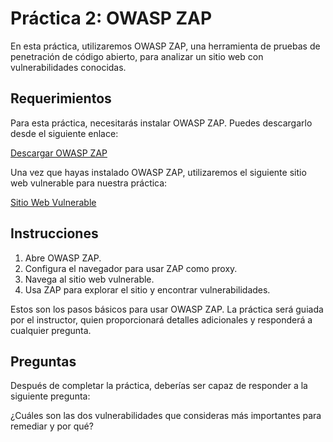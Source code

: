 # Práctica 2: OWASP ZAP

En esta práctica, utilizaremos OWASP ZAP, una herramienta de pruebas de penetración de código abierto, para analizar un sitio web con vulnerabilidades conocidas.

## Requerimientos

Para esta práctica, necesitarás instalar OWASP ZAP. Puedes descargarlo desde el siguiente enlace:

[Descargar OWASP ZAP](https://www.zaproxy.org/download/)

Una vez que hayas instalado OWASP ZAP, utilizaremos el siguiente sitio web vulnerable para nuestra práctica:

[Sitio Web Vulnerable](https://google-gruyere.appspot.com/352609245284338506927072028304490840754/)

## Instrucciones

1. Abre OWASP ZAP.
2. Configura el navegador para usar ZAP como proxy.
3. Navega al sitio web vulnerable.
4. Usa ZAP para explorar el sitio y encontrar vulnerabilidades.

Estos son los pasos básicos para usar OWASP ZAP. La práctica será guiada por el instructor, quien proporcionará detalles adicionales y responderá a cualquier pregunta.

## Preguntas

Después de completar la práctica, deberías ser capaz de responder a la siguiente pregunta:

¿Cuáles son las dos vulnerabilidades que consideras más importantes para remediar y por qué?


